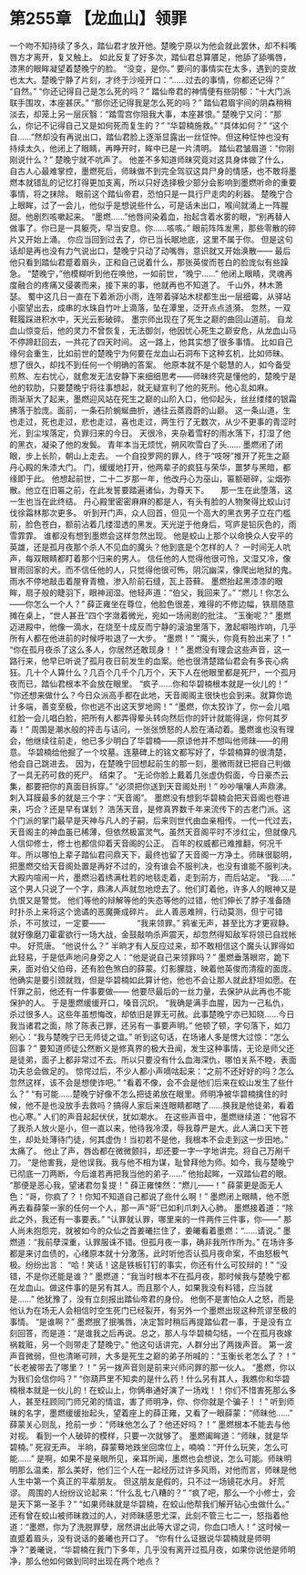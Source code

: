 # 第255章 【龙血山】领罪
一个吻不知持续了多久，踏仙君才放开他。楚晚宁原以为他会就此罢休，却不料嘴唇方才离开，复又触上。
如此反复了好多次，踏仙君总算餍足，他舔了舔嘴唇，漆黑的眼眸凝望着楚晚宁的脸。
“没变，是你。”
要问的事情实在太多，遇到的变故也太大。楚晚宁静了片刻，才终于沙哑开口：“……过去的事情，你都还记得？”
“自然。”
“你还记得自己是怎么死的吗？”
踏仙帝君的神情便有些阴郁：“十大门派联手围攻，本座甚厌。”
“那你还记得我是怎么死的吗？”
踏仙君眉宇间的阴森稍稍淡去，却笼上另一层灰翳：“踏雪宫你阻我大事，本座甚恨。”
楚晚宁又问：“那么，你记不记得自己又是如何死而复生的？”
“华碧楠施救。”
“具体如何？”
“这个自……”然却没有再说出口，踏仙君脸上逐渐显露出一丝怔忡。但这种怔忡也没有持续太久，他闭上了眼睛，再睁开时，眸中已是一片清明。
踏仙君皱眉道：“你刚刚说什么？”
楚晚宁就不吭声了。
他差不多知道师昧究竟对这具身体做了什么，自古人心最难掌控，墨燃死后，师昧做不到完全驾驭这具尸身的情感，也不敢将墨燃本就错乱的记忆打得更加支离，所以只好选择极少部分会影响到墨燃听命的重要事情，将之抹除。
眼前这个踏仙帝君，恐怕只是一具行尸走肉的利器。
楚晚宁合上眼眸，过了一会儿，他似乎是想说些什么，可是话未出口，喉间就涌上一阵腥甜。他剧烈咳嗽起来。
“墨燃……”他唇间染着血，抬起含着水雾的眼，“别再替人做事了。你已是一具躯壳，早当安息。你……咳咳。”
眼前阵阵发黑，那些零散的碎片又开始上涌。
你应当回到过去了，你已当长眠地底，这里不属于你。
但是这句话却是再也没有力气说出口，楚晚宁只动了动嘴唇，意识就又开始涣散——
最后他只看到踏仙君蹙着眉头，正和自己说着什么，那张英俊而苍白的脸庞似有些躁急。
“楚晚宁，”他模糊听到他在唤他，一如前世，“晚宁……”
他闭上眼睛，灵魂再度融合的疼痛又侵袭而来，接下来的事，他就再也不知道了。
千山外，林木萧瑟。
蜀中这几日一直在下着淅沥小雨，连带着驿站木棂都生出一层细霉，从驿站小窗望出去，成串的水珠自竹叶上滴落，坠在潭里，泛开点点涟漪。
忽然，一双鞋履踩进积水中，天光云影破碎。
墨宗师出现在了死生之巅的曲回山道前。
自龙血山惊变后，他的灵力不曾恢复，无法御剑，他因忧心死生之巅安危，从龙血山马不停蹄赶回去，一共花了四天时间。
这一路上，他其实想了很多事情。
比如自己缘何会重生，比如前世的楚晚宁为何要在龙血山石洞布下这种玄机，比如师昧。
想了很久，却找不到任何一个明确的答案。
他原本就不是个聪慧的人，如今备受煎熬、左右忧心，就愈发无法安静下来细细思考——师昧终究是懂他的，楚晚宁是他的软肋，只要楚晚宁将往事想起，就无疑宣判了他的死刑。他心乱如麻。　　　　雨渐渐大了起来，墨燃迎风站在死生之巅的山阶入口，他仰起头，丝丝缕缕的银霜拂落于脸庞。面前，一条石阶蜿蜒曲折，通往云蒸霞蔚的山巅。
这一条山道，生也走过，死也走过，悲也走过，喜也走过，两生行了无数次，从少不更事的青涩时光，到尘埃落定，负罪归来的今日。
天很冷，夹杂着雪籽的雨水落下，打湿了他的黑衣，凝染了他的发鬓。
青年本当无烦忧，朔风吹雪白了头……
墨燃闭了闭眼，步上长阶，朝山上走去。
一个自投罗网的罪人，终于“吱呀”推开了死生之巅丹心殿的朱漆大门。
门，缓缓地打开，他两辈子的疯狂与荣华，噩梦与黑暗，都缘即于此。
他想起前世，二十二岁那一年，他改丹心为巫山，匾额砸碎，尘烟弥散。他立在旧匾之前，在此发誓要踏遍诸仙，为尊天下。　　那一生在此堕落，这一生也当在此终结。
丹心殿里密密麻麻的都是人，有头有脸的人物聚得比蛟山讨伐徐霜林那次更多。
听到开门声，众人回首，但见一个高大的黑衣男子立在门槛前，脸色苍白，额前沾着几缕湿透的黑发。天光逆于他身后，穹庐是铅灰色的，雨雪霏霏。
谁都没有想到墨燃会这样忽然出现。
他是蛟山上那个以命换众人安平的英雄，还是孤月夜那个杀人不见血的魔头？他到底是个怎样的人？
一时间无人吭声，每双眼睛都盯着那个归来的男人。
信任他的人觉得他很可怜，又湿又冷，像冒雨回家的犬。而不信任他的人，只觉得他很可怖，阴沉幽深，像爬出地狱的鬼。
雨水不停地敲击着屋脊青檐，渗入阶前石缝，瓦上苔藓。
墨燃抬起黑漆漆的眼眸，扇子般的睫羽下，眼神润湿。他轻声道：“伯父，我回来了。”
“燃儿！你怎么——你怎么一个人？”
薛正雍坐在尊位，他脸色很差，难得的不修边幅，铁扇随意摊在桌上，“世人甚丑”四个字潋着微光，宛如一场闹剧的批注。
“玉衡呢？”
墨燃迈进殿中，他像一滴水，在烧至十成反而宁静的滚油里落下，激起噼啪炸响，几乎所有人都在他进前的时候呼啦退了一大步。
“墨燃！”
“魔头，你竟有脸出来了！”
“你在孤月夜杀了这么多人，你居然还敢现身！！”
墨燃没有理会这些声音，这一路行来，他早已听说了孤月夜日前发生的血案。他也很清楚踏仙君会有多丧心病狂。几十个人算什么？几百个几千个几万个，天下人在他眼里都是死尸，一个孤月夜而已，踏仙君根本不会放在眼里。
“疯子……你和华碧楠根本就是一伙儿的！”
“你还想来做什么？今日众派高手都在此地，天音阁阁主很快也会到来。就算你诡计多端，善变至极，你也逃不出这天罗地网！”
“墨燃，你太狡诈了，你一会儿唱红脸一会儿唱白脸，把所有人都弄得晕头转向然后你的奸计就能得逞，你何其歹毒！”
周围是潮水般的抨击与诘问，一张张愤怒的人脸在涌动着。墨燃谁也没有理会，他继续往前走，他已多少明白了华碧楠——原谅他并不想叫他师昧——的用意。
华碧楠给他掘了一个坟墓。连墓碑上的铭文都写好了，华碧楠算的很清楚，他会自己跳进去。
因为，在楚晚宁回想起前生的那一刻，墨微雨就已把自己判做了一具无药可救的死尸。
结束了。
“无论你脸上戴着几张虚伪假面，今日豪杰云集，都要把你的真面目拆穿。”
“必须把你送到天音阁处刑！”
吵吵嚷嚷人声鼎沸。刺入耳膜最多的就是三个字：“天音阁”。
墨燃没有想到华碧楠会把天音阁也卷进来，巧合？还是早有谋划？
浩荡天音，是修真界数千年来流传下的古老门派。这个门派的掌门最早是天神与凡人的子嗣，后来则世代由血亲相传。一代一代过去，天音阁主的神血虽已稀薄，但依然极富灵气。虽然天音阁平时不涉红尘，但就像凡人信仰修士，修士也都信仰着天音阁的公正。
百年的权威都已难推翻，何况千年。所以哪怕上辈子踏仙君问鼎天下，最终也留了天音阁一方净土。师昧很聪明，把墨燃交给天音阁处置是再好不过的，没有谁会不服判决，也没有谁能不服判决。
大殿内喧闹一片，墨燃沿着绣满杜若的地毯走着，走到前方，而后站定。
“我……”
这个男人只说了一个字，鼎沸人声就忽地熄去了。他们盯着他，许多人的眼神又是仇恨又是警觉。
他们等他的辩解等他的失态等他的过错，他们伸长了脖子准备随时扑杀上来将这个诡谲的恶魔撕成碎片。
此人善恶难辨，行动莫测，但宁可错杀，不可放过，一定要——　　　　“我来领罪。”
鸦雀无声，甚至比方才更寂静。
就好像磨刀霍霍欲行一场大战，金鼓敲响杀声震天，却忽然得知敌军将领已自戕帐中。
好荒唐。
“他说什么？”
半晌才有人反应过来，却不敢相信这个魔头认罪得如此轻易，于是低声地问身旁之人：“他是说自己来领罪吗？”
墨燃垂落眼帘，跪下来，面对伯父伯母，还有脸色煞白的薛蒙。灯影朦胧，映着他英俊而清瘦的面庞。
他确实是要引颈就戮，但是华碧楠如此算计他，他也不会让那人就此舒坦如愿。在忏罪之前，他还有一件事要做——
他要尽最后的一丝力量，去保护从此再也不能保护的人。
于是墨燃缓缓开口，嗓音沉炽。
“我确是满手血腥，因为一己私仇，杀过很多人。这些年虽想悔改，却依旧是罪无可赦。此事楚晚宁亦已知晓……今日我当诸君之面，除了陈表己罪，还另有一事要声明。”
他顿了顿，字句落下，如刀剜心：“我与楚晚宁已无师徒之谊。”
听到这句话，在场诸人多是愣大过惊：“怎么回事？”
要知道师徒公然断义是修真界的极大丑闻，发生这种事情，无论是师父还是徒弟，面子上都非常过不去。所以只要没有什么血海深仇，哪怕关系不睦，表面功夫总会做足的。
惊愕过后，不少人都小声嘀咕起来：“之前不还好好的吗？怎么忽然这样，该不会是想使诈吧。”
“看着不像，会不会是他们后来在蛟山发生了些什么？”
“有可能……楚晚宁好像不怎么把徒弟放在眼里。师明净被华碧楠擒住的时候，他不是也没放手去救吗？搞得人家后来连眼睛都瞎了……换我是他徒弟，看着也心寒。”
人们的声音起起伏伏，犹如潮水。
在这些声音中，墨燃继续道：“他容不了我杀人放火是小，但一直以来，他待我冷漠，辱我尊严是大。此人满口天下苍生，却处处薄待门徒，何其虚伪！当初若不是他，我根本不会走到这一步田地。”
太痛了。
他止了声，唇齿都在微微颤抖，却还要一字一字地讲完。将自己万剐千刀。
“是他害我，是他误我。我与他不相为谋，耻曾拜他为师。如今，我与楚晚宁已彻底一刀两断，今后谁若再把我当他的弟子……”
他抬起眸，一双踏仙君的眼。
“那便是恶心我，望诸君勿复提！”
薛正雍悚然：“燃儿——！”
薛蒙更是面无人色：“哥，你疯了？！你知不知道自己都说了些什么啊！”
墨燃闭上眼睛，他不愿再去看薛蒙一家的任何一个人，那一声“哥”已如利爪刺入心肺。
墨燃接着道：“除此之外，我还有一事要表。”
“认罪就认罪，哪里来的一件两件三件事，你——”
那人尚未抱怨完，就被如今的众仙之首姜曦拦住了，姜曦看着墨燃：“……请说。”
墨燃道：“我前孽深重，认罪服诛不错。但孤月夜一事，确非我所作所为。”
在场许多都是来讨血债的，心绪原本就十分激荡，此时听他否认孤月夜命案，不由怒极气极。纷纷出言：
“哈！笑话！这是铁板钉钉的事实，你还有什么可狡辩的！”
“没错，不是你还能是谁？”
墨燃道：“我当时根本不在孤月夜，那时候我与楚晚宁都在龙血山。做这件事的是另有其人。而且那个人，如果我没有料错，应当就是……”
他犹豫了，没有立刻报出踏仙帝君的身份。
他倒不是害怕众人之怒，而是他认为在场无人会相信时空生死门已经裂开，有另外一个墨燃出现这种荒谬至极的事情。
“是谁啊？”
墨燃抿了抿嘴唇，决定暂时稍后再提踏仙君一事，于是没有立刻回答，而是道：“是谁我之后再说。总之，那人与华碧楠勾结，一个在孤月夜嫁祸栽赃，另一个则带走了楚晚宁。”
他这句话讲完，人群分出了两拨声音。
第一波声音微弱，但也清晰可辨，大多是死生之巅的弟子所喊的：“玉衡长老怎么了？！”
“长老被带去了哪里？！”
另一拨声音则是前来兴师问罪的那一伙人。
“墨燃，你以为我们会信你吗？”
“你葫芦里不知卖的是什么药！什么另有其人，我瞧你和华碧楠根本就是一伙儿的！在蛟山上，你俩串通好演了一场戏！！你们不惜害死那么多人，甚至枉顾同门师兄弟的情谊，害了师明净，你、你你就是个骗子！！”
听到师昧的名字，墨燃缓缓抬起头，望着座上的薛正雍，又看了一眼薛蒙：“师昧他……”
薛蒙关心则乱，抢前一步：“师昧他怎么了？他还好吗？！”
墨燃根本不能去与他对视。
看到一个人破碎的模样，只要一次就够了。
墨燃阖眸道：“师昧，就是华碧楠。”
死寂无声。
半晌，薛蒙蓦地跌坐回席位上，喃喃：“开什么玩笑，怎么可能……”
是啊，如果不是亲眼所见，亲耳所闻，墨燃也会想说，怎么可能。师昧明明那么温柔，那么美好，他们三个人在一起经历过许多风雨，对他而言，师昧是他人生中第一个真正的平辈朋友。
但这朋友是假的，只不过一场镜花水月。
好荒谬。
周围的人纷纷议论起来：“什么乱七八糟的？”
“疯了吧，那么一个小修士，会是天下第一圣手？”
“如果师昧就是华碧楠，在蛟山他帮我们解开钻心虫做什么。”
还有曾在蛟山被师昧救过的人，对师昧感恩尤深，此刻不管三七二一，怒指着他道：“墨燃，你为了洗脱罪孽，居然讲出此等大谬之词，你血口喷人！”
这时候一直蹙着眉头，没有说话的姜曦也开口了。
“你有什么证据说华碧楠就是师明净？”姜曦说，“华碧楠在我门下多年，几乎没有离开过孤月夜，如果你说他是师明净，那么他如何做到同时出现在两个地点？
